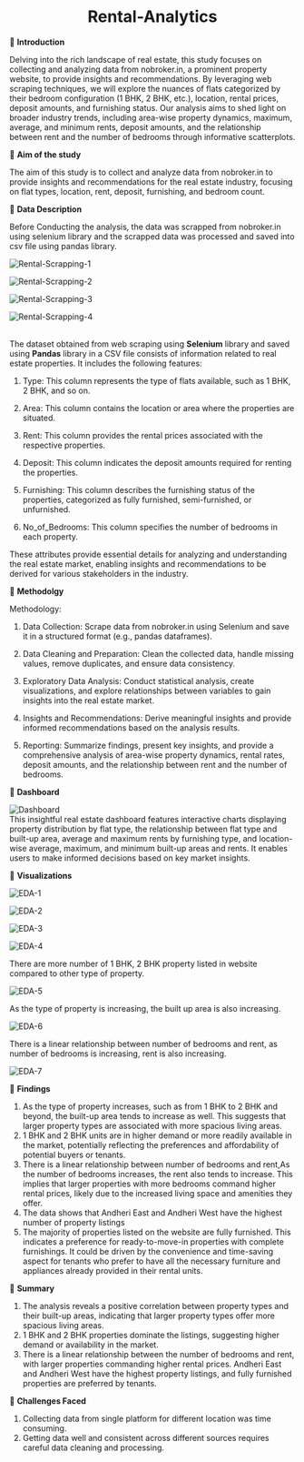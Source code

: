 <h1 align="center" >Rental-Analytics</h1>
                                              
🔘 **Introduction**

Delving into the rich landscape of real estate, this study focuses on collecting and analyzing data from nobroker.in, a prominent property website, to provide insights and recommendations. By leveraging web scraping techniques, we will explore the nuances of flats categorized by their bedroom configuration (1 BHK, 2 BHK, etc.), location, rental prices, deposit amounts, and furnishing status. Our analysis aims to shed light on broader industry trends, including area-wise property dynamics, maximum, average, and minimum rents, deposit amounts, and the relationship between rent and the number of bedrooms through informative scatterplots.

🔘 **Aim of the study**

The aim of this study is to collect and analyze data from nobroker.in to provide insights and recommendations for the real estate industry, focusing on flat types, location, rent, deposit, furnishing, and bedroom count.

🔘 **Data Description**

Before Conducting the analysis, the data was scrapped from nobroker.in using selenium library and the scrapped data was processed and saved into csv file using pandas library.<br>

<img src="https://i.ibb.co/pK91SvS/Rental-Scrapping-1.png" alt="Rental-Scrapping-1" border="0">
<p></p>
<img src="https://i.ibb.co/w6Xz0r5/Rental-Scrapping-2.png" alt="Rental-Scrapping-2" border="0">
<p></p>
<img src="https://i.ibb.co/K2rbtQh/Rental-Scrapping-3.png" alt="Rental-Scrapping-3" border="0">
<p></p>
<img src="https://i.ibb.co/tcxsc0T/Rental-Scrapping-4.png" alt="Rental-Scrapping-4" border="0">
<p></p>
<br>
The dataset obtained from web scraping using <b>Selenium</b> library and saved using <b>Pandas</b> library in a CSV file consists of information related to real estate properties. It includes the following features:

1. Type: This column represents the type of flats available, such as 1 BHK, 2 BHK, and so on.

2. Area: This column contains the location or area where the properties are situated.

3. Rent: This column provides the rental prices associated with the respective properties.

4. Deposit: This column indicates the deposit amounts required for renting the properties.

5. Furnishing: This column describes the furnishing status of the properties, categorized as fully furnished, semi-furnished, or unfurnished.

6. No_of_Bedrooms: This column specifies the number of bedrooms in each property.

These attributes provide essential details for analyzing and understanding the real estate market, enabling insights and recommendations to be derived for various stakeholders in the industry.

🔘 **Methodolgy**

Methodology:

1. Data Collection: Scrape data from nobroker.in using Selenium and save it in a structured format (e.g., pandas dataframes).

2. Data Cleaning and Preparation: Clean the collected data, handle missing values, remove duplicates, and ensure data consistency.

3. Exploratory Data Analysis: Conduct statistical analysis, create visualizations, and explore relationships between variables to gain insights into the real estate market.

4. Insights and Recommendations: Derive meaningful insights and provide informed recommendations based on the analysis results.

5. Reporting: Summarize findings, present key insights, and provide a comprehensive analysis of area-wise property dynamics, rental rates, deposit amounts, and the relationship between rent and the number of bedrooms.

🔘 **Dashboard**<br>

<img src="https://i.ibb.co/zSfBP2V/Dashboard.png" alt="Dashboard" border="0"><br>
This insightful real estate dashboard features interactive charts displaying property distribution by flat type, the relationship between flat type and built-up area, average and maximum rents by furnishing type, and location-wise average, maximum, and minimum built-up areas and rents. It enables users to make informed decisions based on key market insights.

🔘 **Visualizations**<br>

<img src="https://i.ibb.co/xzKMTKB/EDA-1.png" alt="EDA-1" border="0">
<p></p>
<img src="https://i.ibb.co/7YbRPY2/EDA-2.png" alt="EDA-2" border="0">
<p></p>
<img src="https://i.ibb.co/WyHhqPV/EDA-3.png" alt="EDA-3" border="0">
<p></p>
<img src="https://i.ibb.co/3vPx31X/EDA-4.png" alt="EDA-4" border="0">
<p> There are more number of 1 BHK, 2 BHK property listed in website compared to other type of property.</p>
<img src="https://i.ibb.co/YDNR4MP/EDA-5.png" alt="EDA-5" border="0">
<p>As the type of property is increasing, the built up area is also increasing.</p>
<img src="https://i.ibb.co/cr3DV1z/EDA-6.png" alt="EDA-6" border="0">
<p>There is a linear relationship between number of bedrooms and rent, as number of bedrooms is increasing, rent is also increasing.</p>
<img src="https://i.ibb.co/h2NqKLG/EDA-7.png" alt="EDA-7" border="0">
<p></p>

🔘 **Findings**

1.  As the type of property increases, such as from 1 BHK to 2 BHK and beyond, the built-up area tends to increase as well. This suggests that larger property types are associated with more spacious living areas.
2. 1 BHK and 2 BHK units are in higher demand or more readily available in the market, potentially reflecting the preferences and affordability of potential buyers or tenants.
3. There is a linear relationship between number of bedrooms and rent,As the number of bedrooms increases, the rent also tends to increase. This implies that larger properties with more bedrooms command higher rental prices, likely due to the increased living space and amenities they offer.
4. The data shows that Andheri East and Andheri West have the highest number of property listings
5. The majority of properties listed on the website are fully furnished. This indicates a preference for ready-to-move-in properties with complete furnishings. It could be driven by the convenience and time-saving aspect for tenants who prefer to have all the necessary furniture and appliances already provided in their rental units.  


🔘 **Summary**

1. The analysis reveals a positive correlation between property types and their built-up areas, indicating that larger property types offer more spacious living areas.
2. 1 BHK and 2 BHK properties dominate the listings, suggesting higher demand or availability in the market.
3. There is a linear relationship between the number of bedrooms and rent, with larger properties commanding higher rental prices. Andheri East and Andheri West have the highest property listings, and fully furnished properties are preferred by tenants.

🔘 **Challenges Faced**

1. Collecting data from single platform for different location was time consuming.
2. Getting data well and consistent across different sources requires careful data cleaning and processing.
